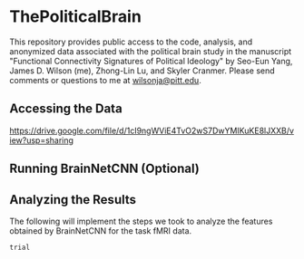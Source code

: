# ThePoliticalBrain
This repository provides public access to the code, analysis, and anonymized data associated with the political brain study in the manuscript "Functional Connectivity Signatures of Political Ideology" by Seo-Eun Yang, James D. Wilson (me), Zhong-Lin Lu, and Skyler Cranmer. Please send comments or questions to me at wilsonja@pitt.edu.


## Accessing the Data 
https://drive.google.com/file/d/1cI9ngWViE4TvO2wS7DwYMIKuKE8lJXXB/view?usp=sharing

## Running BrainNetCNN (Optional)

## Analyzing the Results

The following will implement the steps we took to analyze the features obtained by BrainNetCNN for the task fMRI data.

```{r} 
trial
```
